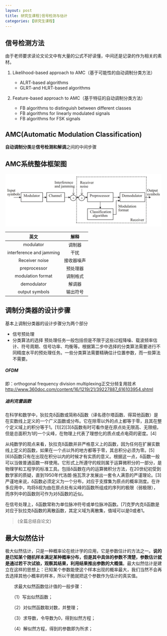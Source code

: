 ```yaml
---
layout: post
title: 研究生课程|信号检测与估计
categories: [研究生课程]
---
```


## 信号检测方法
由于老师要求读论文<Survey of automatic modulation classifion techniques:classical approaches and new trends>论文中有大量的公式不好读懂，中间还是记录的作为相关的素材。

1. Likelihood-based approach to AMC（基于可能性的自动调制分类方法）
	* ALRT-based algorithms
	* GLRT-and HLRT-based algorithms

2. Feature-based approach to AMC（基于特征的自动调制分类方法）
	* FB algorithms to distinguish between different classes
	* FB algorithms for linearly modulated signals
	* FB algorithms for FSK signals
	
## AMC(Automatic Modulation Classification)
**自动调制分类**是**信号检测和解调**之间的中间步骤

## AMC系统整体框架图
![整个检测系统的框图](../image/signal-detection/system-block-diagram.JPG)

|英文|解释|
| :-: | :-: |
|modulator|调制器|
|interference and jamming|干扰|
|Receiver noise|接收器噪声|
|preprocessor|预处理器|
|modulation format|调制格式|
|demodulator|解调器|
|output symbols|输出符号|

## 调制分类器的设计步骤
基本上调制分类器的设计步骤分为两个部分
* 信号预处理
* 分类算法的选择
预处理任务一般包括但是不限于这些过程降噪、载波频率估计、符号周期、信号功率、均衡等。根据第二步中选择的分类算法需要进行不同精度水平的预处理任务。一些分类算法需要精确估计位置参数，而一些算法不需要。









##### OFDM
即：orthogonal frequency division multiplexing正交分频复用技术
http://www.360doc.com/content/16/1219/21/39227887_616103954.shtml

##### 迪利克雷函数

在科学和数学中，狄拉克δ函数或简称δ函数（译名德尔塔函数、得耳他函数）是在实数线上定义的一个广义函数或分布。它在除零以外的点上都等于零，且其在整个定义域上的积分等于1。[1][2][3]δ函数有时可看作是在原点处无限高、无限细，但是总面积为1的一个尖峰，在物理上代表了理想化的质点或点电荷的密度。[4]

从纯数学的观点来看，狄拉克δ函数并非严格意义上的函数，因为任何在扩展实数线上定义的函数，如果在一个点以外的地方都等于零，其总积分必须为零。[5][6]δ函数只有在出现在积分以内的时候才有实质的意义。根据这一点，δ函数一般可以当做普通函数一样使用。它形式上所遵守的规则属于运算微积分的一部分，是物理学和工程学的标准工具。包括δ函数在内的运算微积分方法，在20世纪初受到数学家的质疑，直到1950年代洛朗·施瓦茨才发展出一套令人满意的严谨理论。[3]严谨地来说，δ函数必须定义为一个分布，对应于支撑集为原点的概率测度。在许多应用中，均将δ视为由在原点处有尖峰的函数所组成的序列的极限（弱极限），而序列中的函数则可作为对δ函数的近似。

在信号处理上，δ函数常称为单位脉冲符号或单位脉冲函数。[7]克罗内克δ函数是对应于狄拉克δ函数的离散函数，其定义域为离散集，值域可以是0或者1。

>(全篇总结自论文)



## 最大似然估计

极大似然估计，只是一种概率论在统计学的应用，它是参数估计的方法之一。**说的是已知某个随机样本满足某种概率分布，但是其中具体的参数不清楚，参数估计就是通过若干次试验，观察其结果，利用结果推出参数的大概值**。最大似然估计是建立在这样的思想上：已知某个参数能使这个样本出现的概率最大，我们当然不会再去选择其他小概率的样本，所以干脆就把这个参数作为估计的真实值。

　　求最大似然函数估计值的一般步骤：

　　（1）写出似然函数；

　　（2）对似然函数取对数，并整理；

　　（3）求导数，令导数为0，得到似然方程；

　　（4）解似然方程，得到的参数即为所求；